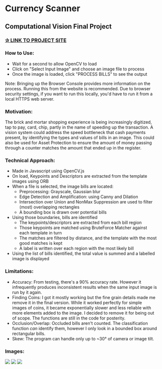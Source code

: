 # Currency Scanner
## Computational Vision Final Project
### [✰ LINK TO PROJECT SITE](https://zaarafa.github.io/Currency-Scanner/)

### How to Use:
- Wait for a second to allow OpenCV to load
- Click on "Select Input Image" and choose an image file to process
- Once the image is loaded, click "PROCESS BILLS" to see the output

Note: Bringing up the Browser Console provides more information on the process. Running this from the website is recommended. Due to browser security settings, if you want to run this locally, you'd have to run it from a local HTTPS web server.

### Motivation:
The brick and mortar shopping experience is being increasingly digitized, tap to pay, card, chip, partly in the name of speeding up the transaction. A vision system could address the speed bottleneck that cash payments present, by identifying the types and values of bills in an image. This could also be used for Asset Protection to ensure the amount of money passing through a counter matches the amount that ended up in the register.

### Technical Approach:
- Made in Javascript using OpenCV.js
- On load, Keypoints and Descriptors are extracted from the template images using ORB
- When a file is selected, the image bills are located:
  - Preprocessing: Grayscale, Gaussian blur
  - Edge Detection and Amplification: using Canny and Dilation
  - Intersection over Union and NonMax Suppression are used to filter (most) overlapping rectangles
  - A bounding box is drawn over potential bills
- Using those boundaries, bills are identified
  - The keypoints/descriptors are extracted from each bill region
  - Those keypoints are matched using BruteForce Matcher against each template in turn
  - The matches are filtered by distance, and the template with the most good matches is kept
  - A label is written over each region with the most likely bill
- Using the list of bills identified, the total value is summed and a labelled image is displayed

### Limitations:
- Accuracy: From testing, there's a 90% accuracy rate. However it infrequently produces inconsistent results when the same input image is run by it again. 
- Finding Coins: I got it mostly working but the fine grain details made me remove it in the final version. While it worked perfectly for simple images of coins, it became exponentially slower and less reliable with more elements added to the image. I decided to remove it for being out of scope. The functions are still in the code for posterity.
- Occlusion/Overlap: Occluded bills aren't counted. The classification function *can* identify them, however I only look in a bounded box around rectangular bills.
- Skew: The program can handle only up to ~30° of camera or image tilt.


### Images:
![](https://i.imgur.com/22auRBW.png)
![](https://i.imgur.com/YbSnZQ8.png)
![](https://i.imgur.com/gv6nr7m.png)
